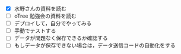 - [x] 水野さんの資料を読む
- [ ] oTree 勉強会の資料を読む
- [ ] デプロイして，自分でやってみる
- [ ] 手動でテストする
- [ ] データが問題なく保存できるか確認する
- [ ] もしデータが保存できない場合は，データ送信コードの自動化をする
